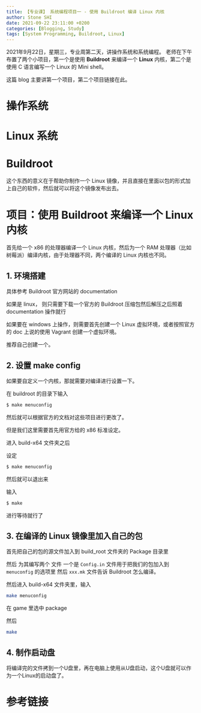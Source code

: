```yaml
---
title: 【专业课】 系统编程项目一 - 使用 Buildroot 编译 Linux 内核
author: Stone SHI
date: 2021-09-22 23:11:00 +0200
categories: [Blogging, Study]
tags: [System Programming, Buildroot, Linux]
---
```


2021年9月22日，星期三，专业周第二天，讲操作系统和系统编程。 老师在下午布置了两个小项目，第一个是使用 **Buildroot** 来编译一个 **Linux** 内核，第二个是使用 C 语言编写一个 Linux 的 Mini shell。

这篇 blog 主要讲第一个项目，第二个项目链接在此。

# 操作系统

# Linux 系统

# Buildroot

这个东西的意义在于帮助你制作一个 Linux 镜像，并且直接在里面以包的形式加上自己的软件，然后就可以将这个镜像发布出去。

# 项目：使用 Buildroot 来编译一个 Linux 内核

首先给一个 x86 的处理器编译一个 Linux 内核，然后为一个 RAM 处理器（比如树莓派）编译内核，由于处理器不同，两个编译的 Linux 内核也不同。

## 1. 环境搭建

具体参考 Buildroot 官方网站的 documentation

如果是 linux， 则只需要下载一个官方的 Buildroot 压缩包然后解压之后照着 documentation 操作就行

如果要在 windows 上操作，则需要首先创建一个 Linux 虚拟环境，或者按照官方的 doc 上说的使用 Vagrant 创建一个虚拟环境。

推荐自己创建一个。

## 2. 设置 make config

如果要自定义一个内核，那就需要对编译进行设置一下。

在 buildroot 的目录下输入

```sh
$ make menuconfig
```

然后就可以根据官方的文档对这些项目进行更改了。

但是我们这里需要首先用官方给的 x86 标准设定。

进入 build-x64 文件夹之后

设定

```sh
$ make menuconfig
```

然后就可以退出来

输入

```sh
$ make
```

进行等待就行了

## 3. 在编译的 Linux 镜像里加入自己的包

首先把自己的包的源文件加入到 build_root 文件夹的 Package 目录里

然后 为其编写两个 文件 一个是 `Config.in` 文件用于把我们的包加入到 `menuconfig` 的选项里
然后 `xxx.mk` 文件告诉 Buildroot 怎么编译。

然后进入 build-x64 文件夹里，输入 

```sh
make menuconfig
```

在 game 里选中 package

然后

```sh
make
```

## 4. 制作启动盘

将编译完的文件拷到一个U盘里，再在电脑上使用从U盘启动，这个U盘就可以作为一个Linux的启动盘了。

# 参考链接
